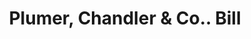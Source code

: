 ---
doi: 10.7916/D8W96N8X
date_other: '1870'
date_other_textual: 1870-1879
form: printed ephemera
genre:
- Invoices
name:
- Plumer, Chandler & Co.
object_in_context_url: https://biggert.cul.columbia.edu/items/view/ave_biggert_00782
subject_hierarchical_geographic:
- Manchester, New Hampshire, United States
subject_name:
- Plumer, Chandler & Co.
title: Plumer, Chandler & Co.. Bill
sort_title: Plumer, Chandler & Co.. Bill
call_number: ave_biggert_00782
coordinates:
- 42.990833333333335,-71.46361111111112
pid: ave_biggert_00782
identifiers: ave_biggert_00782
permalink: /biggert/ave_biggert_00782/
layout: iiif-image-page
---